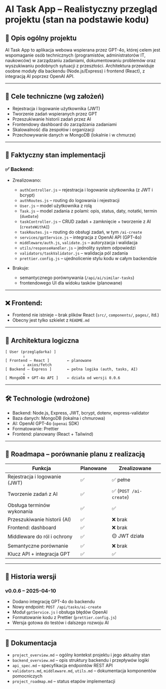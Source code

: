 # AI Task App – Realistyczny przegląd projektu (stan na podstawie kodu)

## 📘 Opis ogólny projektu

AI Task App to aplikacja webowa wspierana przez GPT-4o, której celem jest wspomaganie osób technicznych (programistów, administratorów IT, naukowców) w zarządzaniu zadaniami, dokumentowaniu problemów oraz wyszukiwaniu podobnych sytuacji z przeszłości. Architektura przewiduje osobne moduły dla backendu (Node.js/Express) i frontend (React), z integracją AI poprzez OpenAI API.

---

## 🎯 Cele techniczne (wg założeń)

- Rejestracja i logowanie użytkownika (JWT)
- Tworzenie zadań wspieranych przez GPT
- Przeszukiwanie historii zadań przez AI
- Frontendowy dashboard do zarządzania zadaniami
- Skalowalność dla zespołów i organizacji
- Przechowywanie danych w MongoDB (lokalnie i w chmurze)

---

## 📌 Faktyczny stan implementacji

### ✅ Backend:

- Zrealizowano:
  - `authController.js` – rejestracja i logowanie użytkownika (z JWT i bcrypt)
  - `authRoutes.js` – routing do logowania i rejestracji
  - `User.js` – model użytkownika z rolą
  - `Task.js` – model zadania z polami: opis, status, daty, notatki, termin (`dueDate`)
  - `taskController.js` – CRUD zadań + zamknięcie + tworzenie z AI (`createWithAI`)
  - `taskRoutes.js` – routing do obsługi zadań, w tym `/ai-create`
  - `services/gptService.js` – integracja z OpenAI API (GPT-4o)
  - `middleware/auth.js`, `validate.js` – autoryzacja i walidacja
  - `utils/responseHandler.js` – jednolity system odpowiedzi
  - `validators/taskValidator.js` – walidacja pól zadania
  - `prettier.config.js` – ujednolicenie stylu kodu w całym backendzie

- Brakuje:
  - semantycznego porównywania (`/api/ai/similar-tasks`)
  - frontendowego UI dla widoku tasków (planowane)

---

## ❌ Frontend:

- Frontend nie istnieje – brak plików React (`src/`, `components/`, `pages/`, itd.)
- Obecny jest tylko szkielet z `README.md`

---

## 🧠 Architektura logiczna

```
[ User (przeglądarka) ]
        ↓
[ Frontend – React ]        ← planowane
        ↓ axios/fetch
[ Backend – Express ]       ← pełna logika (auth, tasks, AI)
        ↓
[ MongoDB + GPT-4o API ]    ← działa od wersji 0.0.6
```

---

## 🛠️ Technologie (wdrożone)

- Backend: Node.js, Express, JWT, bcrypt, dotenv, express-validator
- Baza danych: MongoDB (lokalna i chmurowa)
- AI: OpenAI GPT-4o (`openai` SDK)
- Formatowanie: Prettier
- Frontend: planowany (React + Tailwind)

---

## 🚧 Roadmapa – porównanie planu z realizacją

| Funkcja                          | Planowane | Zrealizowane         |
|----------------------------------|-----------|----------------------|
| Rejestracja i logowanie (JWT)   | ✅         | ✅ pełne             |
| Tworzenie zadań z AI             | ✅         | ✅ (`POST /ai-create`) |
| Obsługa terminów wykonania       | ✅         | ✅                   |
| Przeszukiwanie historii (AI)     | ✅         | ❌ brak              |
| Frontend: dashboard              | ✅         | ❌ brak              |
| Middleware do ról i ochrony      | ✅         | 🟡 JWT działa        |
| Semantyczne porównanie           | ✅         | ❌ brak              |
| Klucz API + integracja GPT       | ✅         | ✅                   |

---

## 🔄 Historia wersji

### v0.0.6 – 2025-04-10

- Dodano integrację GPT-4o do backendu
- Nowy endpoint: `POST /api/tasks/ai-create`
- Moduł `gptService.js` i obsługa błędów OpenAI
- Formatowanie kodu z Prettier (`prettier.config.js`)
- Wersja gotowa do testów i dalszego rozwoju AI

---

## 📄 Dokumentacja

- `project_overview.md` – ogólny kontekst projektu i jego aktualny stan
- `backend_overview.md` – opis struktury backendu i przepływów logiki
- `api_spec.md` – specyfikacja endpointów REST API
- `validators.md`, `middleware.md`, `utils.md` – dokumentacja komponentów pomocniczych
- `project_roadmap.md` – status etapów implementacji
